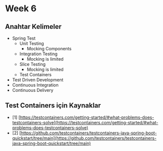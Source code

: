 # Week 6

## Anahtar Kelimeler

- Spring Test
  - Unit Testing
    - Mocking Components
  - Integration Testing
    - Mocking is limited
  - Slice Testing
    - Mocking is limited
  - Test Containers
- Test Driven Development
- Continuous Integration
- Continuous Delivery

## Test Containers için Kaynaklar

- [1] [https://testcontainers.com/getting-started/#what-problems-does-testcontainers-solve](https://testcontainers.com/getting-started/#what-problems-does-testcontainers-solve)
- [2] [https://github.com/testcontainers/testcontainers-java-spring-boot-quickstart/tree/main](https://github.com/testcontainers/testcontainers-java-spring-boot-quickstart/tree/main)

